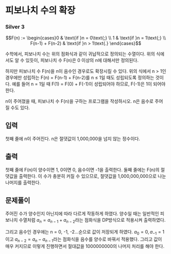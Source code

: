# 피보나치 수의 확장

### Silver 3

$$F(n) := \begin{cases}0 & \text{if }n = 0\text{;} \\ 1 & \text{if }n = 1\text{;} \\ F(n-1) + F(n-2) & \text{if }n > 1\text{.} \end{cases}$$

수학에서, 피보나치 수는 위의 점화식과 같이 귀납적으로 정의되는 수열이다. 위의 식에서도 알 수 있듯이, 피보나치 수 F(n)은 0 이상의 n에 대해서만 정의된다.

하지만 피보나치 수 F(n)을 n이 음수인 경우로도 확장시킬 수 있다. 위의 식에서 n > 1인 경우에만 성립하는 F(n) = F(n-1) + F(n-2)를 n ≤ 1일 때도 성립되도록 정의하는 것이다. 예를 들어 n = 1일 때 F(1) = F(0) + F(-1)이 성립되어야 하므로, F(-1)은 1이 되어야 한다.

n이 주어졌을 때, 피보나치 수 F(n)을 구하는 프로그램을 작성하시오. n은 음수로 주어질 수도 있다.

## 입력
첫째 줄에 n이 주어진다. n은 절댓값이 1,000,000을 넘지 않는 정수이다.

## 출력
첫째 줄에 F(n)이 양수이면 1, 0이면 0, 음수이면 -1을 출력한다. 둘째 줄에는 F(n)의 절댓값을 출력한다. 이 수가 충분히 커질 수 있으므로, 절댓값을 1,000,000,000으로 나눈 나머지를 출력한다.

## 문제풀이
주어진 수가 양수인지 아닌지에 따라 다르게 작동하게 하였다. 양수일 때는 일반적인 피보나치 수열처럼 $a_n = a_{n-1} + a_{n-2}$라는 점화식을 DP방식으로 적용시켜 출력하였다.

그리고 음수인 경우에는 n = 0, -1, -2...순으로 값이 저장되게 하였다. $a_0 = 0, a_{-1} = 1$이고 $a_{n-2} = a_n - a_{n-1}$라는 점화식을 음수를 양수로 바꿔서 적용했다. 그리고 값이 매우 커지므로 이렇게 진행하면서 절대값을 1000000000의 나머지 처리를 해야 한다.